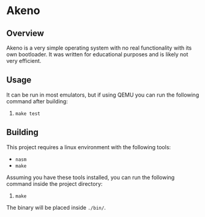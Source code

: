 # Akeno

## Overview

Akeno is a very simple operating system with no real functionality with its own bootloader. It was written for educational purposes and is likely not very efficient.

## Usage

It can be run in most emulators, but if using QEMU you can run the following command after building:
1. `make test`

## Building

This project requires a linux environment with the following tools:
- `nasm`
- `make`

Assuming you have these tools installed, you can run the following command inside the project directory:
1. `make`

The binary will be placed inside `./bin/`.